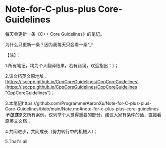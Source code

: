 # Note-for-C-plus-plus Core-Guidelines

每天会更新一条《C++ Core Guidelines》的笔记。

为什么只更新一条？因为我每天只会看一条^_^

【注】：

1.所有笔记，均为个人翻译结果，若有错误，欢迎指出：）；

2.该文档英文原地址：[https://isocpp.github.io/CppCoreGuidelines/CppCoreGuidelines](https://isocpp.github.io/CppCoreGuidelines/CppCoreGuidelines "CppCoreGuidelines")；

3.本笔记https://github.com/ProgrammerAaronXu/Note-for-C-plus-plus-Core-Guidelines/blob/main/Note.md#note-for-c-plus-plus-core-guidelines***不包含***原文所有案例，仅列举个人觉得重要的部分。建议大家有条件的话，直接看原英文文档；

4.共同进步，共同成长（努力转行中的机械人）；

5.That's all.

